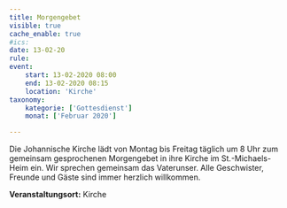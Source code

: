 ```yaml
---
title: Morgengebet
visible: true
cache_enable: true
#ics: 
date: 13-02-20
rule: 
event:
	start: 13-02-2020 08:00
	end: 13-02-2020 08:15
	location: 'Kirche'
taxonomy:
	kategorie: ['Gottesdienst']
	monat: ['Februar 2020']

---
```

Die Johannische Kirche lädt von Montag bis Freitag täglich um 8 Uhr zum gemeinsam gesprochenen Morgengebet in ihre Kirche im St.-Michaels-Heim ein. Wir sprechen gemeinsam das Vaterunser. Alle Geschwister, Freunde und Gäste sind immer herzlich willkommen.



**Veranstaltungsort:** Kirche

